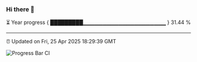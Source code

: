 ### Hi there 👋

⏳ Year progress { █████████▁▁▁▁▁▁▁▁▁▁▁▁▁▁▁▁▁▁▁▁▁ } 31.44 %

---

⏰ Updated on Fri, 25 Apr 2025 18:29:39 GMT

![Progress Bar CI](https://github.com/liununu/liununu/workflows/Progress%20Bar%20CI/badge.svg)
